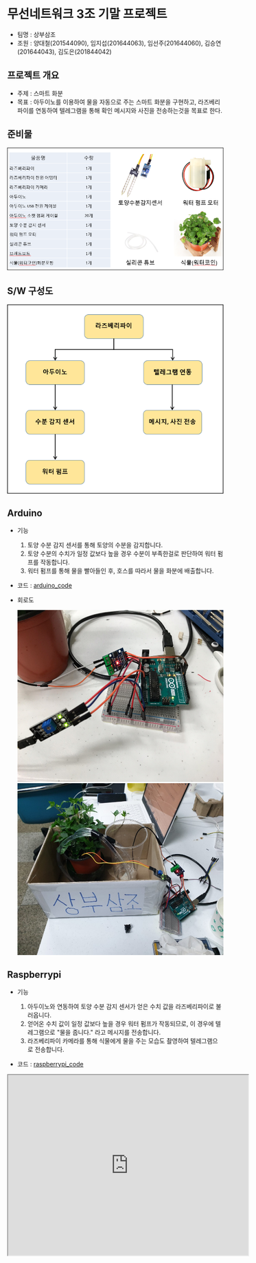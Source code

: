 # 무선네트워크 3조 기말 프로젝트
  - 팀명 : 상부삼조
  - 조원 : 양대철(201544090), 임지섭(201644063), 임선주(201644060), 김승연(201644043), 김도은(201844042)
 
## 프로젝트 개요
  - 주제 : 스마트 화분
  - 목표 : 아두이노를 이용하여 물을 자동으로 주는 스마트 화분을 구현하고, 라즈베리파이를 연동하여 텔레그램을 통해 확인 메시지와 사진을 전송하는것을 목표로 한다.

## 준비물
  <img width="" height="" src="./img/prepare.PNG"></img>

## S/W 구성도
  <img width="" height="" src="./img/sw.PNG"></img>
  
## Arduino
  - 기능
    1. 토양 수분 감지 센서를 통해 토양의 수분을 감지합니다.
    2. 토양 수분의 수치가 일정 값보다 높을 경우 수분이 부족한걸로 판단하여 워터 펌프를 작동합니다.
    3. 워터 펌프를 통해 물을 빨아들인 후, 호스를 따라서 물을 화분에 배출합니다.

  - 코드 : [arduino_code](./Arduino_Code/Finish/sketch_dec12a/sketch_dec12a.ino)
  
  - 회로도
  
    <img width="600" height="400" src="./img/practice_img/practice (10).jpg"></img>
    <img width="600" height="400" src="./img/practice_img/practice (20).jpg"></img>

## Raspberrypi
  - 기능
    1. 아두이노와 연동하여 토양 수분 감지 센서가 얻은 수치 값을 라즈베리파이로 불러옵니다.
    2. 얻어온 수치 값이 일정 값보다 높을 경우 워터 펌프가 작동되므로, 이 경우에 텔레그램으로 "물을 줍니다." 라고 메시지를 전송합니다.
    3. 라즈베리파이 카메라를 통해 식물에게 물을 주는 모습도 촬영하여 텔레그램으로 전송합니다.

  - 코드 : [raspberrypi_code]()
  
<iframe width="560" height="420" src="https://www.youtube.com/watch?v=x1OLyBYllVw"></iframe>
